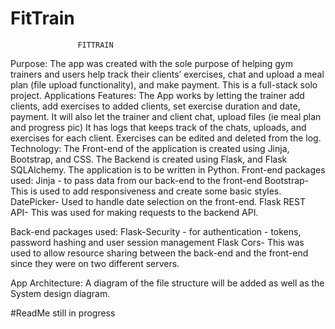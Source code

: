 # FitTrain

                   FITTRAIN

Purpose:  The app was created with the sole purpose of helping gym trainers and users help track their clients’ exercises, chat and upload a meal plan (file upload functionality), and make payment. This is a full-stack solo project.
Applications Features: The App works by letting the trainer add clients, add exercises to added clients, set exercise duration and date, payment. It will also let the trainer and client chat, upload files (ie meal plan and progress pic) It has logs that keeps track of the chats, uploads, and exercises for each client. Exercises can be edited and deleted from the log.
Technology:  The Front-end of the application is created using Jinja, Bootstrap, and CSS. The Backend is created using Flask, and Flask SQLAlchemy. The application is to be written in Python.
Front-end packages used: 
Jinja - to pass data from our back-end to the front-end
Bootstrap- This is used to add responsiveness and create some basic styles.
DatePicker- Used to handle date selection on the front-end.
Flask REST API- This was used for making requests to the backend API.

Back-end packages used:
Flask-Security - for authentication - tokens, password hashing and user session management 
Flask Cors- This was used to allow resource sharing between the back-end and the front-end since they were on two different servers. 

App Architecture: A diagram of the file structure will be added as well as the System design diagram.

#ReadMe still in progress
